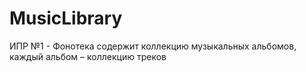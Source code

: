 # MusicLibrary
ИПР №1 - Фонотека содержит коллекцию музыкальных альбомов, каждый альбом – коллекцию треков
